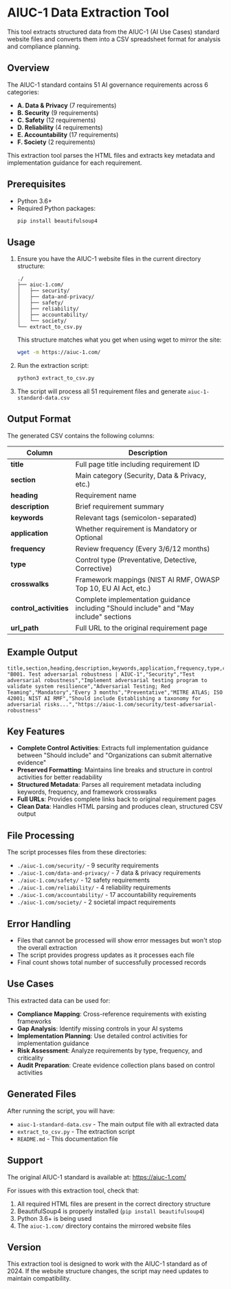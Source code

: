 # AIUC-1 Data Extraction Tool

This tool extracts structured data from the AIUC-1 (AI Use Cases) standard website files and converts them into a CSV spreadsheet format for analysis and compliance planning.

## Overview

The AIUC-1 standard contains 51 AI governance requirements across 6 categories:
- **A. Data & Privacy** (7 requirements)
- **B. Security** (9 requirements) 
- **C. Safety** (12 requirements)
- **D. Reliability** (4 requirements)
- **E. Accountability** (17 requirements)
- **F. Society** (2 requirements)

This extraction tool parses the HTML files and extracts key metadata and implementation guidance for each requirement.

## Prerequisites

- Python 3.6+
- Required Python packages:
  ```bash
  pip install beautifulsoup4
  ```

## Usage

1. Ensure you have the AIUC-1 website files in the current directory structure:
   ```
   ./
   ├── aiuc-1.com/
   │   ├── security/
   │   ├── data-and-privacy/
   │   ├── safety/
   │   ├── reliability/
   │   ├── accountability/
   │   └── society/
   └── extract_to_csv.py
   ```

   This structure matches what you get when using wget to mirror the site:
   ```bash
   wget -m https://aiuc-1.com/
   ```

2. Run the extraction script:
   ```bash
   python3 extract_to_csv.py
   ```

3. The script will process all 51 requirement files and generate `aiuc-1-standard-data.csv`

## Output Format

The generated CSV contains the following columns:

| Column | Description |
|--------|-------------|
| **title** | Full page title including requirement ID |
| **section** | Main category (Security, Data & Privacy, etc.) |
| **heading** | Requirement name |
| **description** | Brief requirement summary |
| **keywords** | Relevant tags (semicolon-separated) |
| **application** | Whether requirement is Mandatory or Optional |
| **frequency** | Review frequency (Every 3/6/12 months) |
| **type** | Control type (Preventative, Detective, Corrective) |
| **crosswalks** | Framework mappings (NIST AI RMF, OWASP Top 10, EU AI Act, etc.) |
| **control_activities** | Complete implementation guidance including "Should include" and "May include" sections |
| **url_path** | Full URL to the original requirement page |

## Example Output

```csv
title,section,heading,description,keywords,application,frequency,type,crosswalks,control_activities,url_path
"B001. Test adversarial robustness | AIUC-1","Security","Test adversarial robustness","Implement adversarial testing program to validate system resilience","Adversarial Testing; Red Teaming","Mandatory","Every 3 months","Preventative","MITRE ATLAS; ISO 42001; NIST AI RMF","Should include Establishing a taxonomy for adversarial risks...","https://aiuc-1.com/security/test-adversarial-robustness"
```

## Key Features

- **Complete Control Activities**: Extracts full implementation guidance between "Should include" and "Organizations can submit alternative evidence"
- **Preserved Formatting**: Maintains line breaks and structure in control activities for better readability
- **Structured Metadata**: Parses all requirement metadata including keywords, frequency, and framework crosswalks
- **Full URLs**: Provides complete links back to original requirement pages
- **Clean Data**: Handles HTML parsing and produces clean, structured CSV output

## File Processing

The script processes files from these directories:
- `./aiuc-1.com/security/` - 9 security requirements
- `./aiuc-1.com/data-and-privacy/` - 7 data & privacy requirements  
- `./aiuc-1.com/safety/` - 12 safety requirements
- `./aiuc-1.com/reliability/` - 4 reliability requirements
- `./aiuc-1.com/accountability/` - 17 accountability requirements
- `./aiuc-1.com/society/` - 2 societal impact requirements

## Error Handling

- Files that cannot be processed will show error messages but won't stop the overall extraction
- The script provides progress updates as it processes each file
- Final count shows total number of successfully processed records

## Use Cases

This extracted data can be used for:
- **Compliance Mapping**: Cross-reference requirements with existing frameworks
- **Gap Analysis**: Identify missing controls in your AI systems
- **Implementation Planning**: Use detailed control activities for implementation guidance
- **Risk Assessment**: Analyze requirements by type, frequency, and criticality
- **Audit Preparation**: Create evidence collection plans based on control activities

## Generated Files

After running the script, you will have:
- `aiuc-1-standard-data.csv` - The main output file with all extracted data
- `extract_to_csv.py` - The extraction script
- `README.md` - This documentation file

## Support

The original AIUC-1 standard is available at: https://aiuc-1.com/

For issues with this extraction tool, check that:
1. All required HTML files are present in the correct directory structure
2. BeautifulSoup4 is properly installed (`pip install beautifulsoup4`)
3. Python 3.6+ is being used
4. The `aiuc-1.com/` directory contains the mirrored website files

## Version

This extraction tool is designed to work with the AIUC-1 standard as of 2024. If the website structure changes, the script may need updates to maintain compatibility.